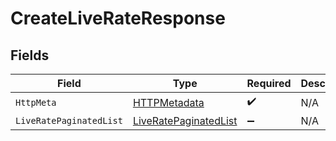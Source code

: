 # CreateLiveRateResponse


## Fields

| Field                                                                     | Type                                                                      | Required                                                                  | Description                                                               |
| ------------------------------------------------------------------------- | ------------------------------------------------------------------------- | ------------------------------------------------------------------------- | ------------------------------------------------------------------------- |
| `HttpMeta`                                                                | [HTTPMetadata](../../Models/Components/HTTPMetadata.md)                   | :heavy_check_mark:                                                        | N/A                                                                       |
| `LiveRatePaginatedList`                                                   | [LiveRatePaginatedList](../../Models/Components/LiveRatePaginatedList.md) | :heavy_minus_sign:                                                        | N/A                                                                       |